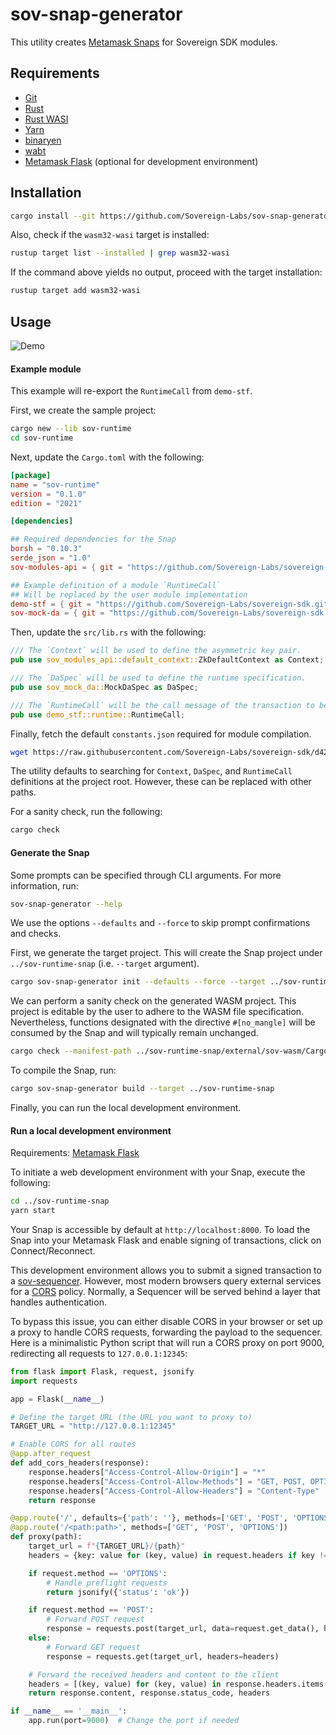 # sov-snap-generator

This utility creates [Metamask Snaps](https://metamask.io/snaps/) for Sovereign SDK modules.

## Requirements

- [Git](https://git-scm.com/)
- [Rust](https://www.rust-lang.org/tools/install)
- [Rust WASI](https://github.com/bytecodealliance/wasmtime/blob/183cb0f2f8b0298f0bc9fd1140aaef4a0fb0368c/docs/WASI-tutorial.md#from-rust)
- [Yarn](https://yarnpkg.com/)
- [binaryen](https://github.com/WebAssembly/binaryen)
- [wabt](https://github.com/WebAssembly/wabt)
- [Metamask Flask](https://metamask.io/flask/) (optional for development environment)

## Installation

```bash
cargo install --git https://github.com/Sovereign-Labs/sov-snap-generator --tag "v0.1.2"
```

Also, check if the `wasm32-wasi` target is installed:

```bash
rustup target list --installed | grep wasm32-wasi
```

If the command above yields no output, proceed with the target installation:

```bash
rustup target add wasm32-wasi
```

## Usage

![Demo](https://github.com/Sovereign-Labs/sov-snap-generator/assets/8730839/0a9dbd0a-cf74-452f-ad5b-77c3535bf9ba)

#### Example module

This example will re-export the `RuntimeCall` from `demo-stf`.

First, we create the sample project:

```bash
cargo new --lib sov-runtime
cd sov-runtime
```

Next, update the `Cargo.toml` with the following:

```toml
[package]
name = "sov-runtime"
version = "0.1.0"
edition = "2021"

[dependencies]

## Required dependencies for the Snap
borsh = "0.10.3"
serde_json = "1.0"
sov-modules-api = { git = "https://github.com/Sovereign-Labs/sovereign-sdk.git", rev = "df169be", features = ["serde"] }

## Example definition of a module `RuntimeCall`
## Will be replaced by the user module implementation
demo-stf = { git = "https://github.com/Sovereign-Labs/sovereign-sdk.git", rev = "df169be", features = ["serde"] }
sov-mock-da = { git = "https://github.com/Sovereign-Labs/sovereign-sdk.git", rev = "df169be" }
```

Then, update the `src/lib.rs` with the following:

```rust
/// The `Context` will be used to define the asymmetric key pair.
pub use sov_modules_api::default_context::ZkDefaultContext as Context;

/// The `DaSpec` will be used to define the runtime specification.
pub use sov_mock_da::MockDaSpec as DaSpec;

/// The `RuntimeCall` will be the call message of the transaction to be signed. This is normally generated automatically by the SDK via the `DispatchCall` derive macro.
pub use demo_stf::runtime::RuntimeCall;
```

Finally, fetch the default `constants.json` required for module compilation.

```bash
wget https://raw.githubusercontent.com/Sovereign-Labs/sovereign-sdk/d42e289f26b9824b5ed54dbfbda94007dee305b2/constants.json
```

The utility defaults to searching for `Context`, `DaSpec`, and `RuntimeCall` definitions at the project root. However, these can be replaced with other paths.

For a sanity check, run the following:

```bash
cargo check
```

#### Generate the Snap

Some prompts can be specified through CLI arguments. For more information, run:

```bash
sov-snap-generator --help
```

We use the options `--defaults` and `--force` to skip prompt confirmations and checks.

First, we generate the target project. This will create the Snap project under `../sov-runtime-snap` (i.e. `--target` argument).

```bash
cargo sov-snap-generator init --defaults --force --target ../sov-runtime-snap
```

We can perform a sanity check on the generated WASM project. This project is editable by the user to adhere to the WASM file specification. Nevertheless, functions designated with the directive `#[no_mangle]` will be consumed by the Snap and will typically remain unchanged.

```bash
cargo check --manifest-path ../sov-runtime-snap/external/sov-wasm/Cargo.toml
```

To compile the Snap, run:

```bash
cargo sov-snap-generator build --target ../sov-runtime-snap
```

Finally, you can run the local development environment.

#### Run a local development environment

Requirements: [Metamask Flask](https://metamask.io/flask/)

To initiate a web development environment with your Snap, execute the following:

```bash
cd ../sov-runtime-snap
yarn start
```

Your Snap is accessible by default at `http://localhost:8000`. To load the Snap into your Metamask Flask and enable signing of transactions, click on Connect/Reconnect.

This development environment allows you to submit a signed transaction to a [sov-sequencer](https://github.com/Sovereign-Labs/sovereign-sdk/tree/d42e289f26b9824b5ed54dbfbda94007dee305b2/full-node/sov-sequencer). However, most modern browsers query external services for a [CORS](https://developer.mozilla.org/en-US/docs/Web/HTTP/CORS) policy. Normally, a Sequencer will be served behind a layer that handles authentication.

To bypass this issue, you can either disable CORS in your browser or set up a proxy to handle CORS requests, forwarding the payload to the sequencer. Here is a minimalistic Python script that will run a CORS proxy on port 9000, redirecting all requests to `127.0.0.1:12345`:

```python
from flask import Flask, request, jsonify
import requests

app = Flask(__name__)

# Define the target URL (the URL you want to proxy to)
TARGET_URL = "http://127.0.0.1:12345"

# Enable CORS for all routes
@app.after_request
def add_cors_headers(response):
    response.headers["Access-Control-Allow-Origin"] = "*"
    response.headers["Access-Control-Allow-Methods"] = "GET, POST, OPTIONS"
    response.headers["Access-Control-Allow-Headers"] = "Content-Type"
    return response

@app.route('/', defaults={'path': ''}, methods=['GET', 'POST', 'OPTIONS'])
@app.route('/<path:path>', methods=['GET', 'POST', 'OPTIONS'])
def proxy(path):
    target_url = f"{TARGET_URL}/{path}"
    headers = {key: value for (key, value) in request.headers if key != 'Host'}

    if request.method == 'OPTIONS':
        # Handle preflight requests
        return jsonify({'status': 'ok'})

    if request.method == 'POST':
        # Forward POST request
        response = requests.post(target_url, data=request.get_data(), headers=headers)
    else:
        # Forward GET request
        response = requests.get(target_url, headers=headers)

    # Forward the received headers and content to the client
    headers = [(key, value) for (key, value) in response.headers.items()]
    return response.content, response.status_code, headers

if __name__ == '__main__':
    app.run(port=9000)  # Change the port if needed
```

